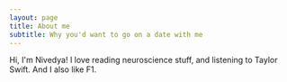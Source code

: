 ```yaml
---
layout: page
title: About me
subtitle: Why you'd want to go on a date with me
---
```


Hi, I'm Nivedya! I love reading neuroscience stuff, and listening to Taylor Swift. And I also like F1.
